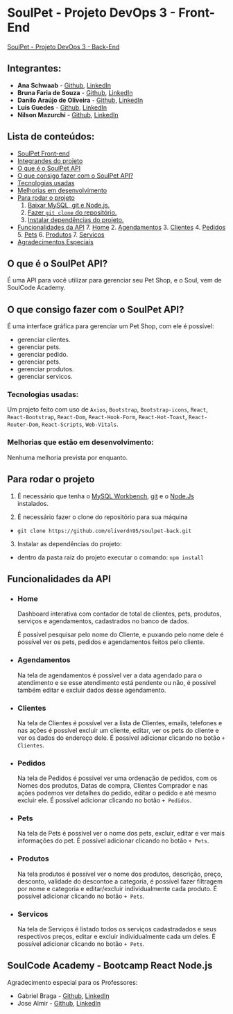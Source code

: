 # SoulPet - Projeto DevOps 3 - Front-End

[SoulPet - Projeto DevOps 3 - Back-End](https://github.com/oliverdn95/soulpet-back)


## Integrantes:

- **Ana Schwaab** - [Github](https://github.com/anaschwaab), [LinkedIn](https://www.linkedin.com/in/ana-schwaab/)
- **Bruna Faria de Souza** - [Github](https://github.com/Brunafariia), [LinkedIn](https://www.linkedin.com/in/bruna-faria-de-souza-7b31a019b/)
- **Danilo Araújo de Oliveira** - [Github](https://github.com/oliverdn95), [LinkedIn](https://www.linkedin.com/in/oliverdn95/)
- **Luis Guedes** - [Github](https://github.com/luisgued3s), [LinkedIn](https://www.linkedin.com/in/guedes-luis/)
- **Nilson Mazurchi** - [Github](https://github.com/nilsonmazurchi), [LinkedIn](https://www.linkedin.com/in/nilson-mazurchi/)

## Lista de conteúdos:
- [SoulPet Front-end](#soulpet---projeto-devops-3---front-end)
- [Integrandes do projeto](#integrantes)
- [O que é o SoulPet API](#o-que-é-o-soulpet-api)
- [O que consigo fazer com o SoulPet API?](#o-que-consigo-fazer-com-o-soulpet-api)
- [Tecnologias usadas](#tecnologias-usadas)
- [Melhorias em desenvolvimento](#melhorias-que-estão-em-desenvolvimento)
- [Para rodar o projeto](#para-rodar-o-projeto)
  1. [Baixar MySQL, git e Node.js.](#para-rodar-o-projeto)
  2. [Fazer `git clone` do repositório.](#para-rodar-o-projeto)
  3. [Instalar dependências do projeto.](#para-rodar-o-projeto)
- [Funcionalidades da API](#funcionalidades-da-api)
  7. [Home](#home)
  2. [Agendamentos](#agendamentos)
  3. [Clientes](#clientes)
  4. [Pedidos](#pedidos)
  5. [Pets](#pets)
  6. [Produtos](#produtos)
  7. [Servicos](#servicos)
- [Agradecimentos Especiais](#soulcode-academy---bootcamp-react-nodejs)

## O que é o SoulPet API?
É uma API para você utilizar para gerenciar seu Pet Shop, e o Soul, vem de SoulCode Academy.

## O que consigo fazer com o SoulPet API?
É uma interface gráfica para gerenciar um Pet Shop, com ele é possível:
- gerenciar clientes.
- gerenciar pets.
- gerenciar pedido.
- gerenciar pets.
- gerenciar produtos.
- gerenciar servicos.

### Tecnologias usadas:
Um projeto feito com uso de `Axios`, `Bootstrap`, `Bootstrap-icons`, `React`, `React-Bootstrap`, `React-Dom`, `React-Hook-Form`, `React-Hot-Toast`, `React-Router-Dom`, `React-Scripts`, `Web-Vitals`.

### Melhorias que estão em desenvolvimento:
  Nenhuma melhoria prevista por enquanto.
  <!-- TODO -->


## Para rodar o projeto
1. É necessário que tenha o [MySQL Workbench](https://www.mysql.com/products/workbench/), [git](https://git-scm.com/book/pt-br/v2/Come%C3%A7ando-Instalando-o-Git) e o [Node.Js](https://nodejs.org/en/download) instalados.

2. É necessário fazer o clone do repositório para sua máquina 
- ```git clone https://github.com/oliverdn95/soulpet-back.git```

3. Instalar as dependências do projeto: 
- dentro da pasta raiz do projeto executar o comando: ```npm install```


## Funcionalidades da API

- ### Home
    Dashboard interativa com contador de total de clientes, pets, produtos, serviços e agendamentos, cadastrados no banco de dados.

    É possível pesquisar pelo nome do Cliente, e puxando pelo nome dele é possível ver os pets, pedidos e agendamentos feitos pelo cliente.

- ### Agendamentos
    Na tela de agendamentos é possível ver a data agendado para o atendimento e se esse atendimento está pendente ou não, é possível também editar e excluir dados desse agendamento.

- ### Clientes
    Na tela de Clientes é possível ver a lista de Clientes, emails, telefones e nas ações é possível excluir um cliente, editar, ver os pets do cliente e ver os dados do endereço dele.
    É possível adicionar clicando no botão `+ Clientes`.

- ### Pedidos
    Na tela de Pedidos é possivel ver uma ordenação de pedidos, com os Nomes dos produtos, Datas de compra, Clientes Comprador e nas ações podemos ver detalhes  do pedido, editar o pedido e até mesmo excluir ele.
    É possível adicionar clicando no botão `+ Pedidos`.

- ### Pets
    Na tela de Pets é possível ver o nome dos pets, excluir, editar e ver mais informações do pet.
    É possível adicionar clicando no botão `+ Pets`.

- ### Produtos
    Na tela produtos é possível ver o nome dos produtos, descrição, preço, desconto, validade do descontoe a categoria, é possível fazer filtragem por nome e categoria e editar/excluir individualmente cada produto.
    É possível adicionar clicando no botão `+ Pets`.

- ### Servicos
    Na tela de Serviços é listado todos os serviços cadastradados e seus respectivos preços, editar e excluir individualmente cada um deles.
    É possível adicionar clicando no botão `+ Pets`.


## SoulCode Academy - Bootcamp React Node.js
Agradecimento especial para os Professores:

- Gabriel Braga  - [Github](https://github.com/gabriel-soulcode), [LinkedIn](https://www.linkedin.com/in/f-gabriel-braga/)
- Jose Almir  - [Github](https://github.com/jose-almir), [LinkedIn](https://www.linkedin.com/in/jose-almir/)

